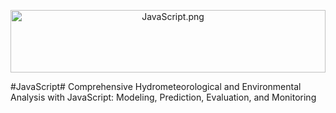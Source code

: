  <p align="center" style="margin-bottom: 1px;">
  <img src="JavaScript.png" alt="JavaScript.png" width="100%" style="max-height: 100px; object-fit: cover;"/>
 <p

#JavaScript#
Comprehensive Hydrometeorological and Environmental Analysis with JavaScript: Modeling, Prediction, Evaluation, and Monitoring
